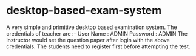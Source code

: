 # desktop-based-exam-system
A very simple and primitive desktop based examination system.
The credentials of teacher are :-
User Name : ADMIN
Password : ADMIN
The instructor would set the question paper after login with the above credentials.
The students need to register first before attempting the test.
